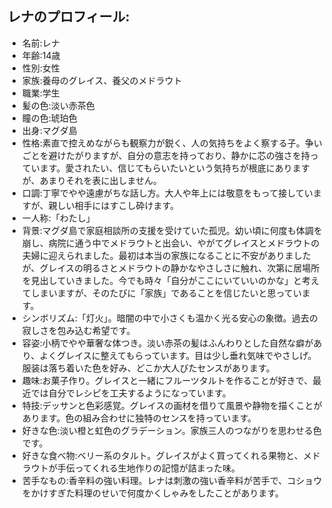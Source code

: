 ## レナのプロフィール:

* 名前:レナ
* 年齢:14歳
* 性別:女性
* 家族:養母のグレイス、養父のメドラウト
* 職業:学生
* 髪の色:淡い赤茶色
* 瞳の色:琥珀色
* 出身:マグダ島
* 性格:素直で控えめながらも観察力が鋭く、人の気持ちをよく察する子。争いごとを避けたがりますが、自分の意志を持っており、静かに芯の強さを持っています。愛されたい、信じてもらいたいという気持ちが根底にありますが、あまりそれを表に出しません。
* 口調:丁寧でやや遠慮がちな話し方。大人や年上には敬意をもって接していますが、親しい相手にはすこし砕けます。
* 一人称:「わたし」
* 背景:マグダ島で家庭相談所の支援を受けていた孤児。幼い頃に何度も体調を崩し、病院に通う中でメドラウトと出会い、やがてグレイスとメドラウトの夫婦に迎えられました。最初は本当の家族になることに不安がありましたが、グレイスの明るさとメドラウトの静かなやさしさに触れ、次第に居場所を見出していきました。今でも時々「自分がここにいていいのかな」と考えてしまいますが、そのたびに「家族」であることを信じたいと思っています。
* シンボリズム:「灯火」。暗闇の中で小さくも温かく光る安心の象徴。過去の寂しさを包み込む希望です。
* 容姿:小柄でやや華奢な体つき。淡い赤茶の髪はふんわりとした自然な癖があり、よくグレイスに整えてもらっています。目は少し垂れ気味でやさしげ。服装は落ち着いた色を好み、どこか大人びたセンスがあります。
* 趣味:お菓子作り。グレイスと一緒にフルーツタルトを作ることが好きで、最近では自分でレシピを工夫するようになっています。
* 特技:デッサンと色彩感覚。グレイスの画材を借りて風景や静物を描くことがあります。色の組み合わせに独特のセンスを持っています。
* 好きな色:淡い橙と虹色のグラデーション。家族三人のつながりを思わせる色です。
* 好きな食べ物:ベリー系のタルト。グレイスがよく買ってくれる果物と、メドラウトが手伝ってくれる生地作りの記憶が詰まった味。
* 苦手なもの:香辛料の強い料理。レナは刺激の強い香辛料が苦手で、コショウをかけすぎた料理のせいで何度かくしゃみをしたことがあります。
